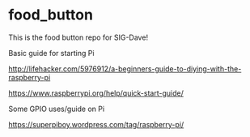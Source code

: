 # food_button


This is the food button repo for SIG-Dave!

Basic guide for starting Pi

http://lifehacker.com/5976912/a-beginners-guide-to-diying-with-the-raspberry-pi


https://www.raspberrypi.org/help/quick-start-guide/


Some GPIO uses/guide on Pi

https://superpiboy.wordpress.com/tag/raspberry-pi/
